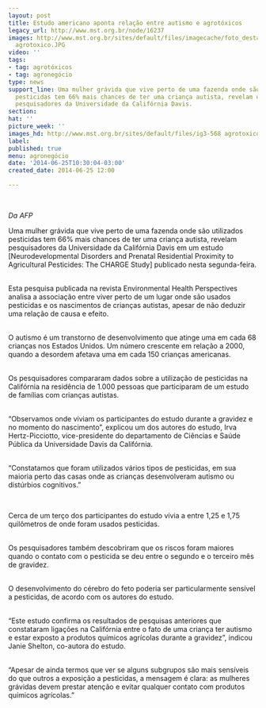 ```yaml
---
layout: post
title: Estudo americano aponta relação entre autismo e agrotóxicos
legacy_url: http://www.mst.org.br/node/16237
images: http://www.mst.org.br/sites/default/files/imagecache/foto_destaque/ig3-568
  agrotoxico.JPG
video: ''
tags:
- tag: agrotóxicos
- tag: agronegócio
type: news
support_line: Uma mulher grávida que vive perto de uma fazenda onde são utilizados
  pesticidas tem 66% mais chances de ter uma criança autista, revelam um estudo de
  pesquisadores da Universidade da Califórnia Davis.
section: 
hat: ''
picture_week: ''
images_hd: http://www.mst.org.br/sites/default/files/ig3-568 agrotoxico.JPG
label: 
published: true
menu: agronegócio
date: '2014-06-25T10:30:04-03:00'
created_date: 2014-06-25 12:00

---
```

<p><em><br></em></p><p><em>Da AFP</em></p><p>Uma mulher grávida que vive perto de uma fazenda onde são utilizados pesticidas tem 66% mais chances de ter uma criança autista, revelam pesquisadores da Universidade da Califórnia Davis em um estudo [Neurodevelopmental Disorders and Prenatal Residential Proximity to Agricultural Pesticides: The CHARGE Study] publicado nesta segunda-feira.</p><p><br>Esta pesquisa publicada na revista Environmental Health Perspectives analisa a associação entre viver perto de um lugar onde são usados pesticidas e os nascimentos de crianças autistas, apesar de não deduzir uma relação de causa e efeito.</p><p><br>O autismo é um transtorno de desenvolvimento que atinge uma em cada 68 crianças nos Estados Unidos. Um número crescente em relação a 2000, quando a desordem afetava uma em cada 150 crianças americanas.</p><p><br>Os pesquisadores compararam dados sobre a utilização de pesticidas na Califórnia na residência de 1.000 pessoas que participaram de um estudo de famílias com crianças autistas.</p><p><br>“Observamos onde viviam os participantes do estudo durante a gravidez e no momento do nascimento”, explicou um dos autores do estudo, Irva Hertz-Picciotto, vice-presidente do departamento de Ciências e Saúde Pública da Universidade Davis da Califórnia.</p><p><br>“Constatamos que foram utilizados vários tipos de pesticidas, em sua maioria perto das casas onde as crianças desenvolveram autismo ou distúrbios cognitivos.”</p><p>&nbsp;</p><p>Cerca de um terço dos participantes do estudo vivia a entre 1,25 e 1,75 quilômetros de onde foram usados pesticidas.</p><p><br>Os pesquisadores também descobriram que os riscos foram maiores quando o contato com o pesticida se deu entre o segundo e o terceiro mês de gravidez.</p><p><br>O desenvolvimento do cérebro do feto poderia ser particularmente sensível a pesticidas, de acordo com os autores do estudo.</p><p><br>“Este estudo confirma os resultados de pesquisas anteriores que constataram ligações na Califórnia entre o fato de uma criança ter autismo e estar exposto a produtos químicos agrícolas durante a gravidez”, indicou Janie Shelton, co-autora do estudo.</p><p><br>“Apesar de ainda termos que ver se alguns subgrupos são mais sensíveis do que outros a exposição a pesticidas, a mensagem é clara: as mulheres grávidas devem prestar atenção e evitar qualquer contato com produtos químicos agrícolas.”</p><p>&nbsp;</p>
